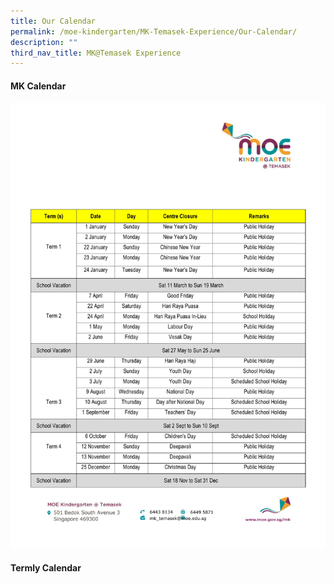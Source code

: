 ```yaml
---
title: Our Calendar
permalink: /moe-kindergarten/MK-Temasek-Experience/Our-Calendar/
description: ""
third_nav_title: MK@Temasek Experience
---
```

#### MK Calendar
![](/images/mk-calendar.jpg)

#### Termly Calendar
